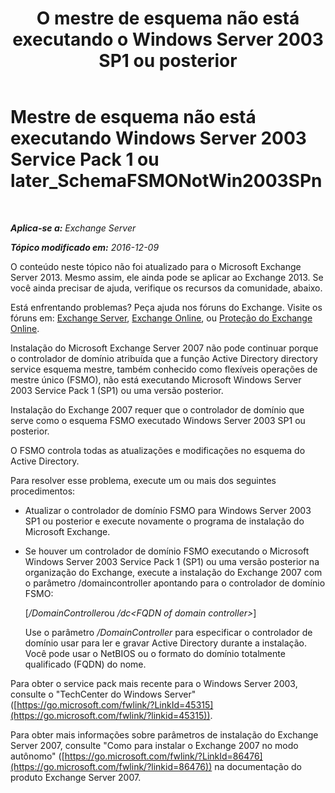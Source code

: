 ﻿---
title: 'O mestre de esquema não está executando o Windows Server 2003 SP1 ou posterior'
TOCTitle: Mestre de esquema não está executando Windows Server 2003 Service Pack 1 ou later_SchemaFSMONotWin2003SPn
ms:assetid: 644a85ca-7b36-4ed0-bd21-c64f2742df70
ms:mtpsurl: https://technet.microsoft.com/pt-br/library/ms.exch.setupreadiness.schemafsmonotwin2003spn(v=EXCHG.150)
ms:contentKeyID: 50485853
ms.date: 05/22/2018
mtps_version: v=EXCHG.150
ms.translationtype: MT
---

# Mestre de esquema não está executando Windows Server 2003 Service Pack 1 ou later\_SchemaFSMONotWin2003SPn

 

_**Aplica-se a:** Exchange Server_

_**Tópico modificado em:** 2016-12-09_

O conteúdo neste tópico não foi atualizado para o Microsoft Exchange Server 2013. Mesmo assim, ele ainda pode se aplicar ao Exchange 2013. Se você ainda precisar de ajuda, verifique os recursos da comunidade, abaixo.

Está enfrentando problemas? Peça ajuda nos fóruns do Exchange. Visite os fóruns em: [Exchange Server](https://go.microsoft.com/fwlink/p/?linkid=60612), [Exchange Online](https://go.microsoft.com/fwlink/p/?linkid=267542), ou [Proteção do Exchange Online](https://go.microsoft.com/fwlink/p/?linkid=285351).

Instalação do Microsoft Exchange Server 2007 não pode continuar porque o controlador de domínio atribuída que a função Active Directory directory service esquema mestre, também conhecido como flexíveis operações de mestre único (FSMO), não está executando Microsoft Windows Server 2003 Service Pack 1 (SP1) ou uma versão posterior.

Instalação do Exchange 2007 requer que o controlador de domínio que serve como o esquema FSMO executado Windows Server 2003 SP1 ou posterior.

O FSMO controla todas as atualizações e modificações no esquema do Active Directory.

Para resolver esse problema, execute um ou mais dos seguintes procedimentos:

  - Atualizar o controlador de domínio FSMO para Windows Server 2003 SP1 ou posterior e execute novamente o programa de instalação do Microsoft Exchange.

  - Se houver um controlador de domínio FSMO executando o Microsoft Windows Server 2003 Service Pack 1 (SP1) ou uma versão posterior na organização do Exchange, execute a instalação do Exchange 2007 com o parâmetro /domaincontroller apontando para o controlador de domínio FSMO:
    
    \[*/DomainController*ou */dc\<FQDN of domain controller\>*\]
    
    Use o parâmetro */DomainController* para especificar o controlador de domínio usar para ler e gravar Active Directory durante a instalação. Você pode usar o NetBIOS ou o formato do domínio totalmente qualificado (FQDN) do nome.

Para obter o service pack mais recente para o Windows Server 2003, consulte o "TechCenter do Windows Server" ([https://go.microsoft.com/fwlink/?LinkId=45315](https://go.microsoft.com/fwlink/?linkid=45315)).

Para obter mais informações sobre parâmetros de instalação do Exchange Server 2007, consulte "Como para instalar o Exchange 2007 no modo autônomo" ([https://go.microsoft.com/fwlink/?LinkId=86476](https://go.microsoft.com/fwlink/?linkid=86476)) na documentação do produto Exchange Server 2007.

